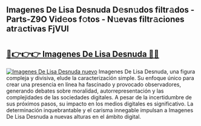 ## Imagenes De Lisa Desnuda D𝚎sn𝚞dos filtr𝚊dos - Parts-Z9O Vid𝚎os f𝚘tos - N𝚞evas filtr𝚊ciones atr𝚊ctivas FjVUI

# <h2><a href="http://mbcpkp.tromn.icu/?c=Imagenes+De+Lisa+Desnuda">🔗👉👉👉 Imagenes De Lisa Desnuda 🔗🔗</a></h2>

[![Imagenes De Lisa Desnuda nuevo](https://i.imgur.com/pEAQMta.gif)](http://mbcpkp.tromn.icu/?c=Imagenes+De+Lisa+Desnuda)
Imagenes De Lisa Desnuda, una figura compleja y divisiva, elude la caracterización simple. Su enfoque único para crear una presencia en línea ha fascinado y provocado observadores, generando debates sobre moralidad, autorrepresentación y las complejidades de las sociedades digitales. A pesar de la incertidumbre de sus próximos pasos, su impacto en los medios digitales es significativo. La determinación inquebrantable y el carisma innegable impulsan a Imagenes De Lisa Desnuda a nuevas alturas en el ámbito digital.
